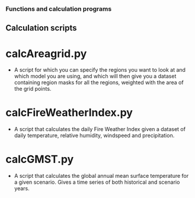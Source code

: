 ### Functions and calculation programs

## Calculation scripts

# calcAreagrid.py
- A script for which you can specify the regions you want to look at and which model you are using, and which will then give you a dataset containing region masks for all the regions, weighted with the area of the grid points. 

# calcFireWeatherIndex.py
- A script that calculates the daily Fire Weather Index given a dataset of daily temperature, relative humidity, windspeed and precipitation. 

# calcGMST.py
- A script that calculates the global annual mean surface temperature for a given scenario. Gives a time series of both historical and scenario years. 




